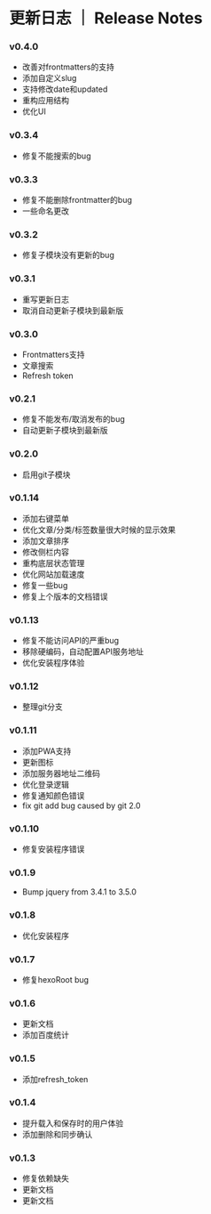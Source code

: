 # 更新日志 ｜ Release Notes

### v0.4.0

- 改善对frontmatters的支持
- 添加自定义slug
- 支持修改date和updated
- 重构应用结构
- 优化UI

### v0.3.4

- 修复不能搜索的bug

### v0.3.3

- 修复不能删除frontmatter的bug
- 一些命名更改

### v0.3.2

- 修复子模块没有更新的bug

### v0.3.1

- 重写更新日志
- 取消自动更新子模块到最新版

### v0.3.0

- Frontmatters支持
- 文章搜索
- Refresh token

### v0.2.1

- 修复不能发布/取消发布的bug
- 自动更新子模块到最新版

### v0.2.0

- 启用git子模块

### v0.1.14

- 添加右键菜单
- 优化文章/分类/标签数量很大时候的显示效果
- 添加文章排序
- 修改侧栏内容
- 重构底层状态管理
- 优化网站加载速度
- 修复一些bug
- 修复上个版本的文档错误

### v0.1.13

- 修复不能访问API的严重bug
- 移除硬编码，自动配置API服务地址
- 优化安装程序体验

### v0.1.12

- 整理git分支

### v0.1.11

- 添加PWA支持
- 更新图标
- 添加服务器地址二维码
- 优化登录逻辑
- 修复通知颜色错误
- fix git add bug caused by git 2.0

### v0.1.10

- 修复安装程序错误

### v0.1.9

- Bump jquery from 3.4.1 to 3.5.0

### v0.1.8

- 优化安装程序

### v0.1.7

- 修复hexoRoot bug

### v0.1.6

- 更新文档
- 添加百度统计

### v0.1.5

- 添加refresh_token

### v0.1.4

- 提升载入和保存时的用户体验
- 添加删除和同步确认

### v0.1.3

- 修复依赖缺失
- 更新文档
- 更新文档
